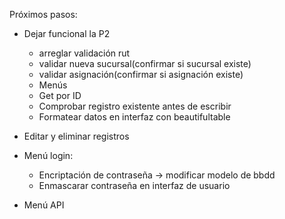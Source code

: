 Próximos pasos:

- Dejar funcional la P2
	- arreglar validación rut
	- validar nueva sucursal(confirmar si sucursal existe)
	- validar asignación(confirmar si asignación existe)
	- Menús
	- Get por ID
	- Comprobar registro existente antes de escribir
	- Formatear datos en interfaz con beautifultable

- Editar y eliminar registros

- Menú login: 
	- Encriptación de contraseña -> modificar modelo de bbdd
	- Enmascarar contraseña en interfaz de usuario

- Menú API
